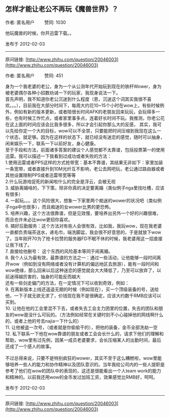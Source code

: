## 怎样才能让老公不再玩《魔兽世界》？

作者: 匿名用户&nbsp;&nbsp;&nbsp;&nbsp;&nbsp;&nbsp;&nbsp;&nbsp;赞同: 1030


他玩魔兽的时候，你开迅雷下载。。



发布于 2012-02-03



---
原问链接: [http://www.zhihu.com/question/20046003](http://www.zhihu.com/question/20046003)

作者: 匿名用户&nbsp;&nbsp;&nbsp;&nbsp;&nbsp;&nbsp;&nbsp;&nbsp;赞同: 451


身为一个我老婆的老公，身为一个从公测年代开始玩到现在的铁杆Wower，身为被老婆偶尔各种小招数劝诫一下的玩家，我现身说法一下。<br>首先声明，我不知道你老公沉迷到什么程度（恩，沉迷这个词其实我很不喜欢。。。），目前我在大部分时间下，每周大约花10~15个小时在wow上，有些时候例外，例如有新的版本更新，或者陪很长时间AFK的老朋友回来玩玩，会玩得多一些，也有时候工作忙点，或者家里事多点，连着好长时间不玩。我推测，你老公花在这上面的时间应该会比我多很多，所以才会引起你那么大的反感， 其实，我可以先给你定一个大的目标，wow可以不全禁，只要能把时间压缩到我现在这么一个状态，就足够。因为在这样的状态下，就已经没有迷恋的感觉，随时可以抽身，闲来娱乐一下，联系一下以前好友，身心健康。<br>至于手段和方法，前面诸多答案的建议个人感觉都不太靠谱，包括投票第一的使用迅雷。我可以描述一下我看到过成功或者失败的方法：<br>1.使用迅雷或者PPS这样的方式抢带宽：基本不靠谱，其结果无非如下：家里加装一条宽带，或者直接升到10M光纤互不影响，老公去网吧玩，老公通过路由器或者其他设置限制PPS或者迅雷带宽等等<br>2.什么玩游戏促死的新闻啦什么的完全是浮云，会被无视<br>3. 威胁离婚啥的，下下策，除非你真的决定要离婚（类似例子nga里找吐槽，应该有很多）<br>4. 一起玩。。。这个风险很大，想象一下家里两个痴迷的wower的状况吧（类似例子nga中也很多），而且痴迷的女wower比男的更恐怖。<br>5. 培养兴趣，这个方法很靠谱，但是见效慢，要培养出另外一个好的兴趣很难，而且也许未必比wow更招你喜欢。<br>6. 搞好后勤服务：这个方法对有些人会很有效，比如我，我玩wow，现在我老婆一直都负责端茶送水，递毛巾，端洗脚盆，我会很不好意思的，于是就放下wow了。当年刚开70为了抢卡拉赞的服务器FD不眠不休的时候，我老婆用这一招直接让我下线了。<br>7. 直接给他删号： 这个东西的风险基本等同于闹离婚。<br>8. 我个人认为最有效，最靠谱的方法之一：通过一些活动，让他能够一段时间离开wow（例如到没有网络或者没有计算机的偏远地区去旅游），能有一段时间和wow绝缘，那么回来以后这种迷恋的感觉就会大大降低了，乃至可以放弃了，以前迷得越厉害的，抽身的可能反而越大<br>还有一些剑走偏门的方法，在一定情况下可以收到奇效，例如：<br>9. 在离新版本上线还遥遥无期的时候（例如现在），买一个顶级装备的号，送给他，一下子就无欲无求了，价钱现在我不是很确定，应该大约数千RMB应该可以买到。<br>10. 让他在他的工会里混不下去，或者失去工会主力团里的位置，失去的团队和朋友的wow是没什么可玩的。（方法例如经常在关键时刻不小心碰掉他的网线啊什么的，或者上他的号去najia一下什么的）<br>11. 让他被盗一次号，（或者就是你偷偷干的），把他的装备，金币全部洗劫一空<br>12. 私下联系一下他在wow靠谱的朋友或者工会会长什么的，请求下他们的理解和帮助，wow里有过先例，因某一成员老婆要求，会长压缩某人的出勤时间，最后还成了一个感人的故事。<br><br>不过总得来说，只要不是特别疯狂的wower，其实不至于这么糟糕啦，wow里能够培养一些人的能力和协作精神以及团队意识的。当年我给公司内的一些人提职是参考了他们在wow的团队中的表现的，这还是很能看出一个人team work的能力和精神的。以前我还用wow的金币发过加班工资，效果感觉比RMB好，呵呵。



发布于 2012-02-03



---
原问链接: [http://www.zhihu.com/question/20046003](http://www.zhihu.com/question/20046003)